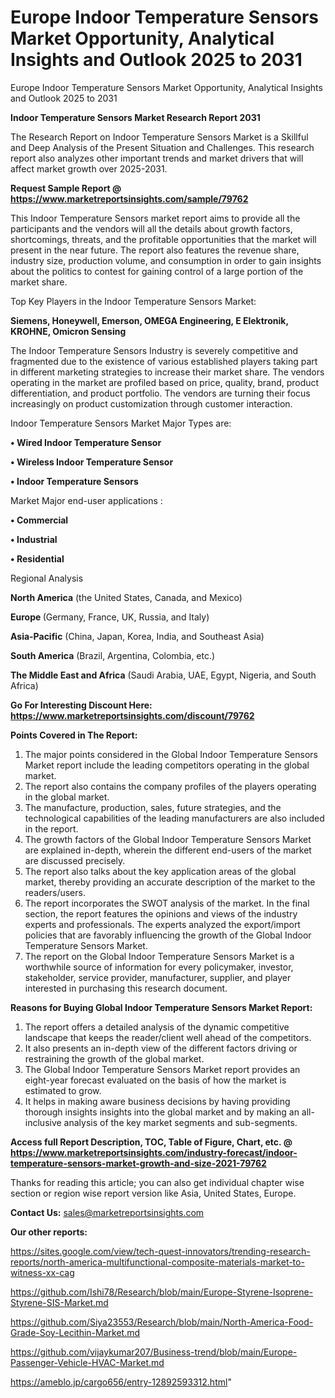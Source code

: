 # Europe Indoor Temperature Sensors Market Opportunity, Analytical Insights and Outlook 2025 to 2031
Europe Indoor Temperature Sensors Market Opportunity, Analytical Insights and Outlook 2025 to 2031

<strong>Indoor Temperature Sensors Market Research Report 2031</strong>

The Research Report on Indoor Temperature Sensors Market is a Skillful and Deep Analysis of the Present Situation and Challenges. This research report also analyzes other important trends and market drivers that will affect market growth over 2025-2031.

<strong>Request Sample Report @ <a href=https://www.marketreportsinsights.com/sample/79762>https://www.marketreportsinsights.com/sample/79762</a></strong>

This Indoor Temperature Sensors market report aims to provide all the participants and the vendors will all the details about growth factors, shortcomings, threats, and the profitable opportunities that the market will present in the near future. The report also features the revenue share, industry size, production volume, and consumption in order to gain insights about the politics to contest for gaining control of a large portion of the market share.

Top Key Players in the Indoor Temperature Sensors Market:

<strong>Siemens, Honeywell, Emerson, OMEGA Engineering, E Elektronik, KROHNE, Omicron Sensing</strong>

The Indoor Temperature Sensors Industry is severely competitive and fragmented due to the existence of various established players taking part in different marketing strategies to increase their market share. The vendors operating in the market are profiled based on price, quality, brand, product differentiation, and product portfolio. The vendors are turning their focus increasingly on product customization through customer interaction.

Indoor Temperature Sensors Market Major Types are:

<strong>• Wired Indoor Temperature Sensor

• Wireless Indoor Temperature Sensor

• Indoor Temperature Sensors</strong>

Market Major end-user applications :

<strong>• Commercial

• Industrial

• Residential</strong>

Regional Analysis

</u><strong><b>North America</b></strong> (the United States, Canada, and Mexico)

<strong><b>Europe </b></strong>(Germany, France, UK, Russia, and Italy)

<strong><b>Asia-Pacific</b></strong> (China, Japan, Korea, India, and Southeast Asia)

<strong><b>South America</b></strong> (Brazil, Argentina, Colombia, etc.)

<strong><b>The Middle East and Africa</b></strong> (Saudi Arabia, UAE, Egypt, Nigeria, and South Africa)

<strong>Go For Interesting Discount Here: <a href=https://www.marketreportsinsights.com/discount/79762>https://www.marketreportsinsights.com/discount/79762</a></strong>

<strong>Points Covered in The Report:</strong>
<ol>
  <li>The major points considered in the Global Indoor Temperature Sensors Market report include the leading competitors operating in the global market.</li>
  <li>The report also contains the company profiles of the players operating in the global market.</li>
  <li>The manufacture, production, sales, future strategies, and the technological capabilities of the leading manufacturers are also included in the report.</li>
  <li>The growth factors of the Global Indoor Temperature Sensors Market are explained in-depth, wherein the different end-users of the market are discussed precisely.</li>
  <li>The report also talks about the key application areas of the global market, thereby providing an accurate description of the market to the readers/users.</li>
  <li>The report incorporates the SWOT analysis of the market. In the final section, the report features the opinions and views of the industry experts and professionals. The experts analyzed the export/import policies that are favorably influencing the growth of the Global Indoor Temperature Sensors Market.</li>
  <li>The report on the Global Indoor Temperature Sensors Market is a worthwhile source of information for every policymaker, investor, stakeholder, service provider, manufacturer, supplier, and player interested in purchasing this research document.</li>
</ol>
<strong>Reasons for Buying Global Indoor Temperature Sensors Market Report:</strong>

<ol>
  <li>The report offers a detailed analysis of the dynamic competitive landscape that keeps the reader/client well ahead of the competitors.</li>
  <li>It also presents an in-depth view of the different factors driving or restraining the growth of the global market.</li>
  <li>The Global Indoor Temperature Sensors Market report provides an eight-year forecast evaluated on the basis of how the market is estimated to grow.</li>
  <li>It helps in making aware business decisions by having providing thorough insights insights into the global market and by making an all-inclusive analysis of the key market segments and sub-segments.</li>
</ol>
<strong>Access full Report Description, TOC, Table of Figure, Chart, etc. @ <a href=https://www.marketreportsinsights.com/industry-forecast/indoor-temperature-sensors-market-growth-and-size-2021-79762>https://www.marketreportsinsights.com/industry-forecast/indoor-temperature-sensors-market-growth-and-size-2021-79762</a></strong>


Thanks for reading this article; you can also get individual chapter wise section or region wise report version like Asia, United States, Europe.

<strong>Contact Us:</strong>
sales@marketreportsinsights.com

<strong>Our other reports:</strong>

<a href=https://sites.google.com/view/tech-quest-innovators/trending-research-reports/north-america-multifunctional-composite-materials-market-to-witness-xx-cag>https://sites.google.com/view/tech-quest-innovators/trending-research-reports/north-america-multifunctional-composite-materials-market-to-witness-xx-cag</a>

<a href=https://github.com/Ishi78/Research/blob/main/Europe-Styrene-Isoprene-Styrene-SIS-Market.md>https://github.com/Ishi78/Research/blob/main/Europe-Styrene-Isoprene-Styrene-SIS-Market.md</a>

<a href=https://github.com/Siya23553/Research/blob/main/North-America-Food-Grade-Soy-Lecithin-Market.md>https://github.com/Siya23553/Research/blob/main/North-America-Food-Grade-Soy-Lecithin-Market.md</a>

<a href=https://github.com/vijaykumar207/Business-trend/blob/main/Europe-Passenger-Vehicle-HVAC-Market.md>https://github.com/vijaykumar207/Business-trend/blob/main/Europe-Passenger-Vehicle-HVAC-Market.md</a>

<a href=https://ameblo.jp/cargo656/entry-12892593312.html>https://ameblo.jp/cargo656/entry-12892593312.html</a>"
